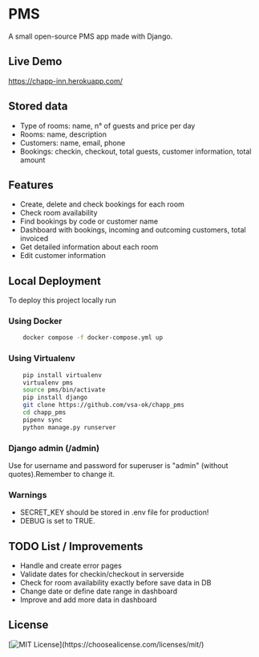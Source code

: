 
# PMS 

A small open-source PMS app made with Django.

## Live Demo

https://chapp-inn.herokuapp.com/

## Stored data
- Type of rooms: name, n° of guests and price per day
- Rooms: name, description
- Customers: name, email, phone
- Bookings: checkin, checkout, total guests, customer information, total amount


## Features
- Create, delete and check bookings for each room
- Check room availability
- Find bookings by code or customer name
- Dashboard with bookings, incoming and outcoming customers, total invoiced
- Get detailed information about each room
- Edit customer information

## Local Deployment

To deploy this project locally run


### Using Docker
```bash
    docker compose -f docker-compose.yml up
```

### Using Virtualenv

```bash
    pip install virtualenv
    virtualenv pms
    source pms/bin/activate
    pip install django
    git clone https://github.com/vsa-ok/chapp_pms
    cd chapp_pms
    pipenv sync
    python manage.py runserver
```

### Django admin (/admin)
Use for username and password for superuser is "admin" (without quotes).Remember to change it.

### Warnings
- SECRET_KEY should be stored in .env file for production!
- DEBUG is set to TRUE.

## TODO List / Improvements

- Handle and create error pages
- Validate dates for checkin/checkout in serverside
- Check for room availability exactly before save data in DB
- Change date or define date range in dashboard
- Improve and add more data in dashboard


## License
[![MIT License](https://img.shields.io/apm/l/atomic-design-ui.svg?)](https://choosealicense.com/licenses/mit/)


